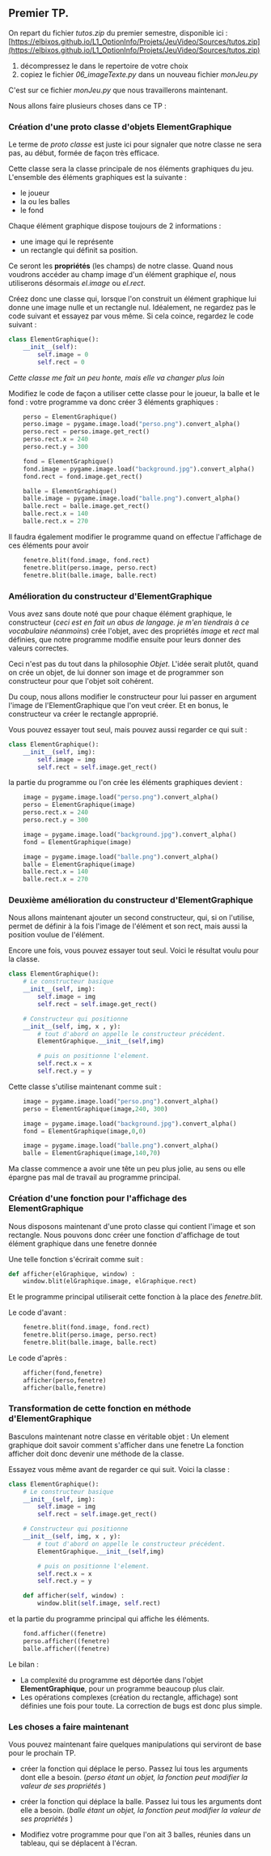 

## Premier TP.

On repart du fichier *tutos.zip* du premier semestre, disponible ici :
[https://elbixos.github.io/L1_OptionInfo/Projets/JeuVideo/Sources/tutos.zip](https://elbixos.github.io/L1_OptionInfo/Projets/JeuVideo/Sources/tutos.zip)

1. décompressez le dans le repertoire de votre choix
2. copiez le fichier *06_imageTexte.py* dans un nouveau fichier *monJeu.py*

C'est sur ce fichier *monJeu.py* que nous travaillerons maintenant.

Nous allons faire plusieurs choses dans ce TP :

### Création d'une proto classe d'objets **ElementGraphique**

Le terme de *proto classe* est juste ici pour signaler que notre classe ne sera pas,
au début, formée de façon très efficace.

Cette classe sera la classe principale de nos éléments graphiques du jeu.
L'ensemble des éléments graphiques est la suivante :
- le joueur
- la ou les balles
- le fond

Chaque élément graphique dispose toujours de 2 informations :
- une image qui le représente
- un rectangle qui définit sa position.

Ce seront les **propriétés** (les champs) de notre classe.
Quand nous voudrons accéder au champ image d'un élément graphique *el*, nous
utiliserons désormais *el.image* ou *el.rect*.

Créez donc une classe qui, lorsque l'on construit un élément graphique
lui donne une image nulle et un rectangle nul.
Idéalement, ne regardez pas le code suivant et essayez par vous même.
Si cela coince, regardez le code suivant :

```Python
class ElementGraphique():
    __init__(self):
        self.image = 0
        self.rect = 0
```
*Cette classe me fait un peu honte, mais elle va changer plus loin*

Modifiez le code de façon a utiliser cette classe pour le joueur,
la balle et le fond :
votre programme va donc créer 3 éléments graphiques :
```Python
    perso = ElementGraphique()
    perso.image = pygame.image.load("perso.png").convert_alpha()
    perso.rect = perso.image.get_rect()
    perso.rect.x = 240
    perso.rect.y = 300

    fond = ElementGraphique()
    fond.image = pygame.image.load("background.jpg").convert_alpha()
    fond.rect = fond.image.get_rect()

    balle = ElementGraphique()
    balle.image = pygame.image.load("balle.png").convert_alpha()
    balle.rect = balle.image.get_rect()
    balle.rect.x = 140
    balle.rect.x = 270
```

Il faudra également modifier le programme quand on effectue l'affichage de ces
éléments pour avoir

```Python
    fenetre.blit(fond.image, fond.rect)
    fenetre.blit(perso.image, perso.rect)
    fenetre.blit(balle.image, balle.rect)
```

### Amélioration du constructeur d'**ElementGraphique**

Vous avez sans doute noté que pour chaque élément graphique, le constructeur
(*ceci est en fait un abus de langage. je m'en tiendrais à ce vocabulaire néanmoins*)
crée l'objet, avec des propriétés *image* et *rect* mal définies,
que notre programme modifie ensuite pour leurs donner des valeurs correctes.

Ceci n'est pas du tout dans la philosophie *Objet*. L'idée serait plutôt, quand
on crée un objet, de lui donner son image et de programmer son constructeur pour
que l'objet soit cohérent.

Du coup, nous allons modifier le constructeur pour lui passer en argument l'image
de l'ElementGraphique que l'on veut créer. Et en bonus, le constructeur va créer le rectangle
approprié.

Vous pouvez essayer tout seul, mais pouvez aussi regarder ce qui suit :

```Python
class ElementGraphique():
    __init__(self, img):
        self.image = img
        self.rect = self.image.get_rect()
```

la partie du programme ou l'on crée les éléments graphiques devient :

```Python
    image = pygame.image.load("perso.png").convert_alpha()
    perso = ElementGraphique(image)
    perso.rect.x = 240
    perso.rect.y = 300

    image = pygame.image.load("background.jpg").convert_alpha()
    fond = ElementGraphique(image)

    image = pygame.image.load("balle.png").convert_alpha()
    balle = ElementGraphique(image)
    balle.rect.x = 140
    balle.rect.x = 270
```

### Deuxième amélioration du constructeur d'**ElementGraphique**

Nous allons maintenant ajouter un second constructeur, qui, si on l'utilise,
permet de définir à la fois l'image de l'élément et son rect, mais aussi la position
voulue de l'élément.

Encore une fois, vous pouvez essayer tout seul. Voici le résultat voulu pour la classe.

```Python
class ElementGraphique():
    # Le constructeur basique
    __init__(self, img):
        self.image = img
        self.rect = self.image.get_rect()

    # Constructeur qui positionne
    __init__(self, img, x , y):
        # tout d'abord on appelle le constructeur précédent.
        ElementGraphique.__init__(self,img)

        # puis on positionne l'element.
        self.rect.x = x
        self.rect.y = y         
```
Cette classe s'utilise maintenant comme suit :
```Python
    image = pygame.image.load("perso.png").convert_alpha()
    perso = ElementGraphique(image,240, 300)

    image = pygame.image.load("background.jpg").convert_alpha()
    fond = ElementGraphique(image,0,0)

    image = pygame.image.load("balle.png").convert_alpha()
    balle = ElementGraphique(image,140,70)
```

Ma classe commence a avoir une tête un peu plus jolie, au sens ou elle épargne pas
mal de travail au programme principal.


### Création d'une fonction pour l'affichage des **ElementGraphique**
Nous disposons maintenant d'une proto classe qui contient l'image et son rectangle.
Nous pouvons donc créer une fonction d'affichage de tout élément graphique dans une fenetre
donnée

Une telle fonction s'écrirait comme suit :
```Python
def afficher(elGraphique, window) :
    window.blit(elGraphique.image, elGraphique.rect)  
```
Et le programme principal utiliserait cette fonction à la place des *fenetre.blit*.

Le code d'avant :

```Python
    fenetre.blit(fond.image, fond.rect)
    fenetre.blit(perso.image, perso.rect)
    fenetre.blit(balle.image, balle.rect)
```

Le code d'après :

```Python
    afficher(fond,fenetre)
    afficher(perso,fenetre)
    afficher(balle,fenetre)
```

### Transformation de cette fonction en méthode d'**ElementGraphique**

Basculons maintenant notre classe en véritable objet :
Un element graphique doit savoir comment s'afficher dans une fenetre
La fonction afficher doit donc devenir une méthode de la classe.

Essayez vous même avant de regarder ce qui suit.
Voici la classe :

```Python
class ElementGraphique():
    # Le constructeur basique
    __init__(self, img):
        self.image = img
        self.rect = self.image.get_rect()

    # Constructeur qui positionne
    __init__(self, img, x , y):
        # tout d'abord on appelle le constructeur précédent.
        ElementGraphique.__init__(self,img)

        # puis on positionne l'element.
        self.rect.x = x
        self.rect.y = y

    def afficher(self, window) :
        window.blit(self.image, self.rect)  
```

et la partie du programme principal qui affiche les éléments.

```Python
    fond.afficher((fenetre)
    perso.afficher((fenetre)
    balle.afficher((fenetre)
```

Le bilan :
- La complexité du programme est déportée dans l'objet **ElementGraphique**, pour un programme beaucoup plus clair.
- Les opérations complexes (création du rectangle, affichage) sont définies une fois pour toute. La correction de bugs est donc plus simple.

### Les choses a faire maintenant
Vous pouvez maintenant faire quelques manipulations qui serviront de
base pour le prochain TP.

- créer la fonction qui déplace le perso. Passez lui tous les arguments dont elle a besoin. (*perso étant un objet, la fonction peut modifier la valeur de ses propriétés* )

- créer la fonction qui déplace la balle. Passez lui tous les arguments dont elle a besoin. (*balle étant un objet, la fonction peut modifier la valeur de ses propriétés* )

- Modifiez votre programme pour que l'on ait 3 balles, réunies dans un tableau, qui se déplacent à l'écran.
